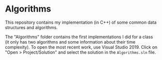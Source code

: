 # Algorithms

This repository contains my implementation (in C++) of some common data structures and algorithms.

The "Algorithms" folder contains the first implementations I did for a class (it only has two algorithms and some information about their time complexity). To open the most recent work, use Visual Studio 2019. Click on "Open > Project/Solution" and select the solution in the `Algorithms.sln` file.

